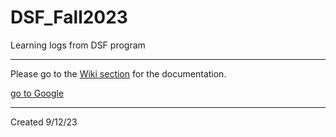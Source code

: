 # DSF_Fall2023
Learning logs from DSF program

***

Please go to the [Wiki section](https://github.com/smallahan/DSF_Fall2023/wiki) for the documentation. 

[go to Google](https://www.google.com)


***
Created 9/12/23
